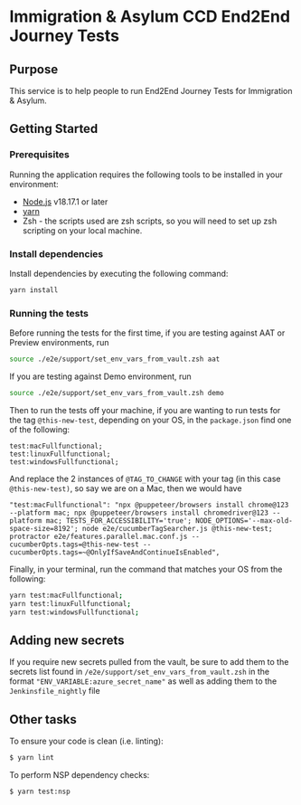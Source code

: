 # Immigration & Asylum CCD End2End Journey Tests

## Purpose

This service is to help people to run End2End Journey Tests for Immigration & Asylum.

## Getting Started

### Prerequisites

Running the application requires the following tools to be installed in your environment:

- [Node.js](https://nodejs.org/) v18.17.1 or later
- [yarn](https://yarnpkg.com/)
- Zsh - the scripts used are zsh scripts, so you will need to set up zsh scripting on your local machine.

### Install dependencies

Install dependencies by executing the following command:

```bash
yarn install
```

### Running the tests

Before running the tests for the first time, if you are testing against AAT or Preview environments, run

```bash
source ./e2e/support/set_env_vars_from_vault.zsh aat
```

If you are testing against Demo environment, run

```bash
source ./e2e/support/set_env_vars_from_vault.zsh demo
```

Then to run the tests off your machine, if you are wanting to run tests for the tag `@this-new-test`, depending on your OS, in the `package.json` find one of the following:

```
test:macFullfunctional;
test:linuxFullfunctional;
test:windowsFullfunctional;
```

And replace the 2 instances of `@TAG_TO_CHANGE` with your tag (in this case `@this-new-test)`, so say we are on a Mac, then we would have

```
"test:macFullfunctional": "npx @puppeteer/browsers install chrome@123 --platform mac; npx @puppeteer/browsers install chromedriver@123 --platform mac; TESTS_FOR_ACCESSIBILITY='true'; NODE_OPTIONS='--max-old-space-size=8192'; node e2e/cucumberTagSearcher.js @this-new-test; protractor e2e/features.parallel.mac.conf.js --cucumberOpts.tags=@this-new-test --cucumberOpts.tags=~@OnlyIfSaveAndContinueIsEnabled",
```

Finally, in your terminal, run the command that matches your OS from the following:

```bash
yarn test:macFullfunctional;
yarn test:linuxFullfunctional;
yarn test:windowsFullfunctional;
```

## Adding new secrets

If you require new secrets pulled from the vault, be sure to add them to the secrets list found in `/e2e/support/set_env_vars_from_vault.zsh` in the format `"ENV_VARIABLE:azure_secret_name"` as well as adding them to the `Jenkinsfile_nightly` file

## Other tasks

To ensure your code is clean (i.e. linting):

```bash
$ yarn lint
```

To perform NSP dependency checks:

```bash
$ yarn test:nsp
```
